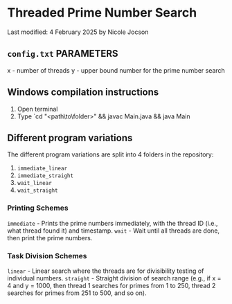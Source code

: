 # Threaded Prime Number Search
Last modified: 4 February 2025 by Nicole Jocson

## `config.txt` PARAMETERS
x - number of threads
y - upper bound number for the prime number search

## Windows compilation instructions
1. Open terminal
2. Type `cd "<path\to\folder>" && javac Main.java && java Main

## Different program variations
The different program variations are split into 4 folders in the repository:
1. `immediate_linear`
2. `immediate_straight`
3. `wait_linear`
4. `wait_straight`

### Printing Schemes
`immediate` - Prints the prime numbers immediately, with the thread ID (i.e., what thread found it) and timestamp.
`wait` - Wait until all threads are done, then print the prime numbers.

### Task Division Schemes
`linear` - Linear search where the threads are for divisibility testing of individual numbers.
`straight` - Straight division of search range (e.g., if x = 4 and y = 1000, then thread 1 searches for primes from 1 to 250, thread 2 searches for primes from 251 to 500, and so on).
